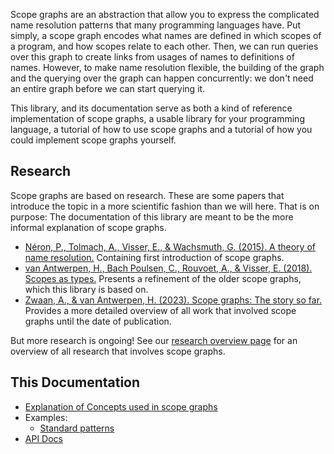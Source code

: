 Scope graphs are an abstraction that allow you to express the complicated
name resolution patterns that many programming languages have.
Put simply, a scope graph encodes what names are defined in which scopes of
a program, and how scopes relate to each other.
Then, we can run queries over this graph to create links from usages of names
to definitions of names.
However, to make name resolution flexible,
the building of the graph and the querying over the graph can happen concurrently:
we don't need an entire graph before we can start querying it.

This library, and its documentation serve as both a kind of reference implementation of scope graphs,
a usable library for your programming language,
a tutorial of how to use scope graphs
and a tutorial of how you could implement scope graphs yourself.

## Research

Scope graphs are based on research.
These are some papers that introduce the topic in a more scientific fashion than we will here.
That is on purpose: The documentation of this library are meant to be the more informal explanation of scope graphs.

* [Néron, P., Tolmach, A., Visser, E., & Wachsmuth, G. (2015). A theory of name resolution.](https://web.cecs.pdx.edu/~apt/esop15.pdf)
  Containing first introduction of scope graphs.
* [van Antwerpen, H., Bach Poulsen, C., Rouvoet, A., & Visser, E. (2018). Scopes as types.](https://repository.tudelft.nl/islandora/object/uuid:9aad733b-23d4-45d7-b52f-331b80c5d029/datastream/OBJ/download)
  Presents a refinement of the older scope graphs, which this library is based on.
* [Zwaan, A., & van Antwerpen, H. (2023). Scope graphs: The story so far.](https://repository.tudelft.nl/islandora/object/uuid:3024d587-7c5d-44bd-8471-27b7c2e59160/datastream/OBJ/download)
  Provides a more detailed overview of all work that involved scope graphs until the date of publication.

But more research is ongoing! See our [research overview page]() for an overview of all research that involves scope
graphs.

## This Documentation

* [Explanation of Concepts used in scope graphs](concepts)
* Examples:
    * [Standard patterns](patterns)
* [API Docs](https://docs.rs/scopegraphs)
